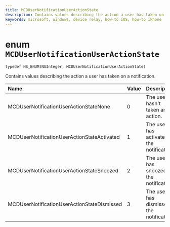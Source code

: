 ```yaml
---
title: MCDUserNotificationUserActionState
description: Contains values describing the action a user has taken on a notification.
keywords: microsoft, windows, device relay, how-to iOS, how-to iPhone 
---
```


# enum `MCDUserNotificationUserActionState`

```
typedef NS_ENUM(NSInteger, MCDUserNotificationUserActionState)

```

Contains values describing the action a user has taken on a notification.

|Name | Value | Description |
|:-- |:-- |:-- |
|MCDUserNotificationUserActionStateNone |0| The user hasn't taken any action.|
|   MCDUserNotificationUserActionStateActivated|1|The user has activated the notification.|
|    MCDUserNotificationUserActionStateSnoozed|2| The user has snoozed the notification.|
|   MCDUserNotificationUserActionStateDismissed|3| The user has dismissed the notification.|